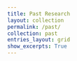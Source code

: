 ```yaml
---
title: Past Research
layout: collection
permalink: /past/
collection: past
entries_layout: grid
show_excerpts: True
---
```


